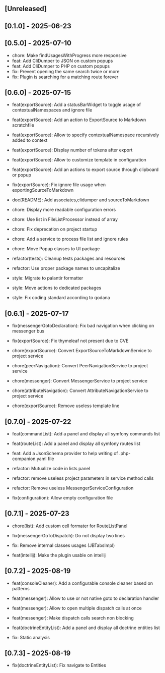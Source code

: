 <!-- Keep a Changelog guide -> https://keepachangelog.com -->


## [Unreleased]

## [0.1.0] - 2025-06-23

## [0.5.0] - 2025-07-10
- chore: Make findUsagesWithProgress more responsive
- feat: Add CliDumper to JSON on custom popups
- feat: Add CliDumper to PHP on custom popups
- fix: Prevent opening the same search twice or more
- fix: Plugin is searching for a matching route forever

## [0.6.0] - 2025-07-15
- feat(exportSource): Add a statusBarWidget to toggle usage of contextualNamespaces and ignore file
- feat(exportSource): Add an action to ExportSource to Markdown scratchfile
- feat(exportSource): Allow to specify contextualNamespace recursively added to context
- feat(exportSource): Display number of tokens after export
- feat(exportSource): Allow to customize template in configuration
- feat(exportSource): Add an actions to export source through clipboard or popup

- fix(exportSource): Fix ignore file usage when exportingSourceToMarkdown

- doc(README): Add associates,clidumper and sourceToMarkdown

- chore: Display more readable configuration errors
- chore: Use list in FileListProcessor instead of array
- chore: Fix deprecation on project startup
- chore: Add a service to process file list and ignore rules
- chore: Move Popup classes to UI package

- refactor(tests): Cleanup tests packages and resources
- refactor: Use proper package names to uncapitalize

- style: Migrate to palantir formatter
- style: Move actions to dedicated packages
- style: Fix coding standard according to qodana

## [0.6.1] - 2025-07-17
- fix(messengerGotoDeclaration): Fix bad navigation when clicking on messenger bus
- fix(exportSource): Fix thymeleaf not present due to CVE

- chore(exportSource): Convert ExportSourceToMarkdownService to project service
- chore(peerNavigation): Convert PeerNavigationService to project service
- chore(messenger): Convert MessengerService to project service
- chore(attributeNavigation): Convert AttributeNavigationService to project service

- chore(exportSource): Remove useless template line

## [0.7.0] - 2025-07-22
- feat(commandList): Add a panel and display all symfony commands list
- feat(routeList): Add a panel and display all symfony routes list
- feat: Add a JsonSchema provider to help writing of .php-companion.yaml file

- refactor: Mutualize code in lists panel
- refactor: remove useless project parameters in service method calls
- refactor: Remove useless MessengerServiceConfiguration

- fix(configuration): Allow empty configuration file

## [0.7.1] - 2025-07-23
- chore(list): Add custom cell formater for RouteListPanel

- fix(messengerGoToDispatch): Do not display two lines
- fix: Remove internal classes usages (JBTabsImpl)

- feat(intellij): Make the plugin usable on intellij

## [0.7.2] - 2025-08-19
- feat(consoleCleaner): Add a configurable console cleaner based on patterns
- feat(messenger): Allow to use or not native goto to declaration handler
- feat(messenger): Allow to open multiple dispatch calls at once
- feat(messenger): Make dispatch calls search non blocking
- feat(doctrineEntityList): Add a panel and display all doctrine entities list

- fix: Static analysis

## [0.7.3] - 2025-08-19
- fix(doctrineEntityList): Fix navigate to Entities
